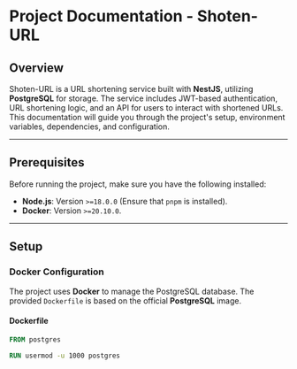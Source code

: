 # Project Documentation - Shoten-URL

## Overview
Shoten-URL is a URL shortening service built with **NestJS**, utilizing **PostgreSQL** for storage. The service includes JWT-based authentication, URL shortening logic, and an API for users to interact with shortened URLs. This documentation will guide you through the project's setup, environment variables, dependencies, and configuration.

---

## Prerequisites

Before running the project, make sure you have the following installed:

- **Node.js**: Version `>=18.0.0` (Ensure that `pnpm` is installed).
- **Docker**: Version `>=20.10.0`.

---

## Setup

### Docker Configuration
The project uses **Docker** to manage the PostgreSQL database. The provided `Dockerfile` is based on the official **PostgreSQL** image.

#### Dockerfile
```dockerfile
FROM postgres

RUN usermod -u 1000 postgres
